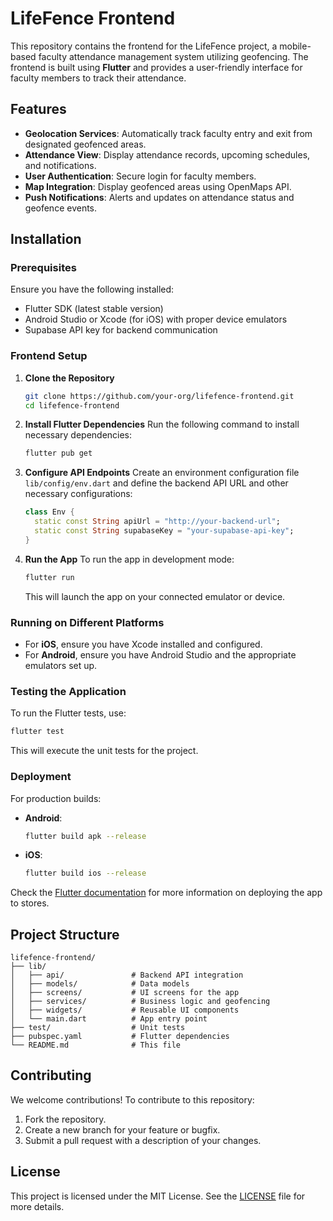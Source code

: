 # LifeFence Frontend

This repository contains the frontend for the LifeFence project, a mobile-based faculty attendance management system utilizing geofencing. The frontend is built using **Flutter** and provides a user-friendly interface for faculty members to track their attendance.

## Features

- **Geolocation Services**: Automatically track faculty entry and exit from designated geofenced areas.
- **Attendance View**: Display attendance records, upcoming schedules, and notifications.
- **User Authentication**: Secure login for faculty members.
- **Map Integration**: Display geofenced areas using OpenMaps API.
- **Push Notifications**: Alerts and updates on attendance status and geofence events.

## Installation

### Prerequisites

Ensure you have the following installed:

- Flutter SDK (latest stable version)
- Android Studio or Xcode (for iOS) with proper device emulators
- Supabase API key for backend communication

### Frontend Setup

1. **Clone the Repository**
   ```bash
   git clone https://github.com/your-org/lifefence-frontend.git
   cd lifefence-frontend
   ```

2. **Install Flutter Dependencies**
   Run the following command to install necessary dependencies:
   ```bash
   flutter pub get
   ```

3. **Configure API Endpoints**
   Create an environment configuration file `lib/config/env.dart` and define the backend API URL and other necessary configurations:
   ```dart
   class Env {
     static const String apiUrl = "http://your-backend-url";
     static const String supabaseKey = "your-supabase-api-key";
   }
   ```

4. **Run the App**
   To run the app in development mode:
   ```bash
   flutter run
   ```

   This will launch the app on your connected emulator or device.

### Running on Different Platforms

- For **iOS**, ensure you have Xcode installed and configured.
- For **Android**, ensure you have Android Studio and the appropriate emulators set up.

### Testing the Application

To run the Flutter tests, use:
```bash
flutter test
```

This will execute the unit tests for the project.

### Deployment

For production builds:

- **Android**:
  ```bash
  flutter build apk --release
  ```
- **iOS**:
  ```bash
  flutter build ios --release
  ```

Check the [Flutter documentation](https://flutter.dev/docs) for more information on deploying the app to stores.

## Project Structure

```
lifefence-frontend/
├── lib/
│   ├── api/               # Backend API integration
│   ├── models/            # Data models
│   ├── screens/           # UI screens for the app
│   ├── services/          # Business logic and geofencing
│   ├── widgets/           # Reusable UI components
│   └── main.dart          # App entry point
├── test/                  # Unit tests
├── pubspec.yaml           # Flutter dependencies
└── README.md              # This file
```

## Contributing

We welcome contributions! To contribute to this repository:

1. Fork the repository.
2. Create a new branch for your feature or bugfix.
3. Submit a pull request with a description of your changes.

## License

This project is licensed under the MIT License. See the [LICENSE](../LICENSE) file for more details.